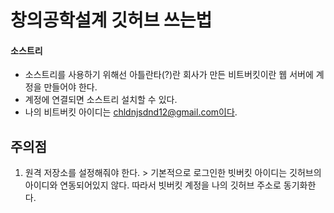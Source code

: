 # 창의공학설계 깃허브 쓰는법
#### 소스트리
+ 소스트리를 사용하기 위해선 아틀란타(?)란 회사가 만든 비트버킷이란 웹 서버에 계정을 만들어야 한다.
+ 계정에 연결되면 소스트리 설치할 수 있다.
+ 나의 비트버킷 아이디는 chldnjsdnd12@gmail.com이다.


## 주의점
1. 원격 저장소를 설정해줘야 한다. > 기본적으로 로그인한 빗버킷 아이디는 깃허브의 아이디와 연동되어있지 않다. 따라서 빗버킷 계정을 나의 깃허브 주소로 동기화한다. 
